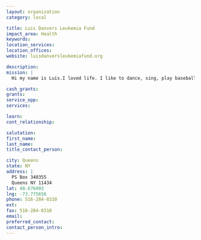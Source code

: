 ```yaml
---
layout: organization
category: local

title: Luis Danvers Leukemia Fund
impact_area: Health
keywords: 
location_services: 
location_offices: 
website: luisdanversleukemiafund.org

description: 
mission: |
  Hi my name is Luis.I loved life. I like to dance, sing, play baseball, basketball and video games.  I was living life to the fullest and excited about starting school in the fall.  In summer of 2009, I became sick with a fever and achy bones. I was very fatigued and the doctors thought I had a virus.  By September 2009, I was diagnosed with Leukemia. The type of Leukemia I have is Acute Lymphocytic Leukemia (also known as Acute Lymphoblastic Leukemia, or ALL). The type of cell it affects is the Pre-B cell. Treatment for this type of cancer includes chemotherapy for 3 1/2 years and if this fails I need a bone marrow transplant. I will not let this disease take over my life, instead I will use this to help myself and others by making the world aware about Leukemia, my struggles with this disease, how it affects patients families, and the importance of becoming a bone marrow donor.

cash_grants: 
grants: 
service_opp: 
services: 

learn: 
cont_relationship: 

salutation: 
first_name: 
last_name: 
title_contact_person: 

city: Queens
state: NY
address: |
  PS Box 340355     
  Queens NY 11434
lat: 40.676003
lng: -73.775656
phone: 516-284-8310
ext: 
fax: 516-284-8310
email: 
preferred_contact: 
contact_person_intro: 
---
```

